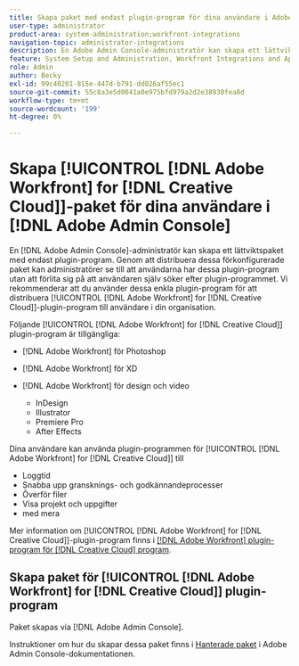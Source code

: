 ```yaml
---
title: Skapa paket med endast plugin-program för dina användare i Adobe Admin Console
user-type: administrator
product-area: system-administration;workfront-integrations
navigation-topic: administrator-integrations
description: En Adobe Admin Console-administratör kan skapa ett lättviktspaket med endast plugin-program. Genom att distribuera dessa förkonfigurerade paket kan administratörer se till att användarna har dessa plugin-program utan att förlita sig på att användaren själv söker efter plugin-programmet. Vi rekommenderar att du använder dessa enkla plugin-program för att distribuera Adobe Workfront for Creative Cloud till användare i din organisation.
feature: System Setup and Administration, Workfront Integrations and Apps
role: Admin
author: Becky
exl-id: 99c40201-815e-447d-b791-dd026af55ec1
source-git-commit: 55c8a3e5d0041a0e975bfd979a2d2e38930fea8d
workflow-type: tm+mt
source-wordcount: '199'
ht-degree: 0%

---
```


# Skapa [!UICONTROL [!DNL Adobe Workfront] for [!DNL Creative Cloud]]-paket för dina användare i [!DNL Adobe Admin Console]

En [!DNL Adobe Admin Console]-administratör kan skapa ett lättviktspaket med endast plugin-program. Genom att distribuera dessa förkonfigurerade paket kan administratörer se till att användarna har dessa plugin-program utan att förlita sig på att användaren själv söker efter plugin-programmet. Vi rekommenderar att du använder dessa enkla plugin-program för att distribuera [!UICONTROL [!DNL Adobe Workfront] for [!DNL Creative Cloud]]-plugin-program till användare i din organisation.

Följande [!UICONTROL [!DNL Adobe Workfront] for [!DNL Creative Cloud]] plugin-program är tillgängliga:

* [!DNL Adobe Workfront] för Photoshop
* [!DNL Adobe Workfront] för XD
* [!DNL Adobe Workfront] för design och video

   * InDesign
   * Illustrator
   * Premiere Pro
   * After Effects

Dina användare kan använda plugin-programmen för [!UICONTROL [!DNL Adobe Workfront] for [!DNL Creative Cloud]] till

* Loggtid
* Snabba upp gransknings- och godkännandeprocesser
* Överför filer
* Visa projekt och uppgifter
* med mera

Mer information om [!UICONTROL [!DNL Adobe Workfront] for [!DNL Creative Cloud]]-plugin-program finns i [[!DNL Adobe Workfront] plugin-program för [!DNL Creative Cloud] program](/help/quicksilver/workfront-integrations-and-apps/adobe-workfront-for-creative-cloud/wf-adobe-cc.md).

## Skapa paket för [!UICONTROL [!DNL Adobe Workfront] for [!DNL Creative Cloud]] plugin-program

Paket skapas via [!DNL Adobe Admin Console].

Instruktioner om hur du skapar dessa paket finns i [Hanterade paket](https://helpx.adobe.com/enterprise/using/create-nul-packages.html#managed-packages) i Adobe Admin Console-dokumentationen.
